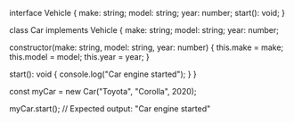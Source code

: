 interface Vehicle {
  make: string;
  model: string;
  year: number;
  start(): void;
}

class Car implements Vehicle {
  make: string;
  model: string;
  year: number;

  constructor(make: string, model: string, year: number) {
    this.make = make;
    this.model = model;
    this.year = year;
  }

  start(): void {
    console.log("Car engine started");
  }
}

const myCar = new Car("Toyota", "Corolla", 2020);

myCar.start(); // Expected output: "Car engine started"
